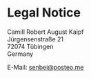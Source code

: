 # Legal Notice
Camill Robert August Kaipf <br />
Jürgensenstraße 21 <br />
72074 Tübingen <br />
Germany <br />

E-Mail: senbei@posteo.me
